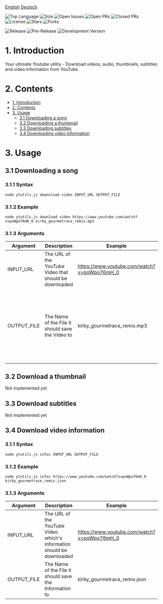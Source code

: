 [English](https://github.com/OfficialCRUGG/ytutils/blob/master/README.md) [Deutsch](https://github.com/OfficialCRUGG/ytutils/blob/master/README.de.md)

![Top Language](https://img.shields.io/github/languages/top/OfficialCRUGG/ytutils.svg?style=flat-square)
![Size](https://img.shields.io/github/size/officialcrugg/ytutils/ytutils.js.svg?style=flat-square)
![Open Issues](https://img.shields.io/github/issues-raw/officialcrugg/ytutils.svg?style=flat-square)
![Open PRs](https://img.shields.io/github/issues-pr-raw/officialcrugg/ytutils.svg?style=flat-square)
![Closed PRs](https://img.shields.io/github/issues-pr-closed-raw/officialcrugg/ytutils.svg?color=red&style=flat-square)
![License](https://img.shields.io/github/license/OfficialCRUGG/ytutils.svg?color=blue&style=flat-square)
![Stars](https://img.shields.io/github/stars/officialcrugg/ytutils.svg?color=yellow&style=flat-square)
![Forks](https://img.shields.io/github/forks/officialcrugg/ytutils.svg?color=yellow&style=flat-square)

![Release](https://img.shields.io/github/release/officialcrugg/ytutils.svg?style=flat-square)
![Pre-Release](https://img.shields.io/github/release-pre/officialcrugg/ytutils.svg?label=pre-release&style=flat-square)
![Development Version](https://img.shields.io/github/package-json/v/officialcrugg/ytutils.svg?label=development-version&style=flat-square)

# 1. Introduction
Your ultimate Youtube utility - Download videos, audio, thumbnails, subtitles and video information from YouTube

# 2. Contents
* [1\. Introduction](#1-introduction)
* [2\. Contents](#2-contents)
* [3\. Usage](#3-usage)
  * [3.1 Downloading a song](#31-downloading-a-song)
  * [3.2 Downloading a thumbnail](#32-downloading-a-thumbnail)
  * [3.3 Downloading subtitles](#33-downloading-subtitles)
  * [3.4 Downloading video information](#34-downloading-video-information)

# 3. Usage
## 3.1 Downloading a song
### 3.1.1 Syntax
```
node ytutils.js downnload video INPUT_URL OUTPUT_FILE
```
### 3.1.2 Example
```
node ytutils.js download video https://www.youtube.com/watch?v=poWpo76mH_0 kirby_gourmetrace_remix.mp3
```
### 3.1.3 Arguments
| Argument    | Description                                            | Example                                     | Limitations                                                                                          |
|-------------|--------------------------------------------------------|---------------------------------------------|------------------------------------------------------------------------------------------------------|
| INPUT_URL   | The URL of the YouTube Video that should be downloaded | https://www.youtube.com/watch?v=poWpo76mH_0 | Has to be a YouTube Video URL                                                                        |
| OUTPUT_FILE | The Name of the File it should save the Video to       | kirby_gourmetrace_remix.mp3                 | Has to end with ".mp3" or ".mp4" which also decides if it downloads the video as audio only or video |
## 3.2 Download a thumbnail
Not implemented yet
## 3.3 Download subtitles
Not implemented yet
## 3.4 Download video information
### 3.1.1 Syntax
```
node ytutils.js infos INPUT_URL OUTPUT_FILE
```
### 3.1.2 Example
```
node ytutils.js infos https://www.youtube.com/watch?v=poWpo76mH_0 kirby_gourmetrace_remix.json
```
### 3.1.3 Arguments
| Argument    | Description                                            | Example                                     | Limitations                                                                                          |
|-------------|--------------------------------------------------------|---------------------------------------------|------------------------------------------------------------------------------------------------------|
| INPUT_URL   | The URL of the YouTube Video which's information should be downloaded | https://www.youtube.com/watch?v=poWpo76mH_0 | Has to be a YouTube Video URL                                                                        |
| OUTPUT_FILE | The Name of the File it should save the Information to       | kirby_gourmetrace_remix.json                 | Has to end with ".json" or ".text" |
